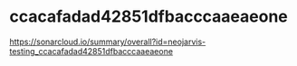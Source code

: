 # ccacafadad42851dfbacccaaeaeone
https://sonarcloud.io/summary/overall?id=neojarvis-testing_ccacafadad42851dfbacccaaeaeone
